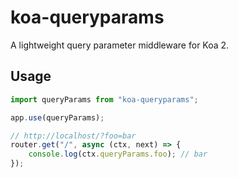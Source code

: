 # koa-queryparams
A lightweight query parameter middleware for Koa 2.

## Usage

```js
import queryParams from "koa-queryparams";

app.use(queryParams);

// http://localhost/?foo=bar
router.get("/", async (ctx, next) => {
    console.log(ctx.queryParams.foo); // bar
});
```
